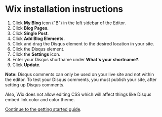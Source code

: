 # Wix installation instructions

1. Click **My Blog** icon ("B") in the left sidebar of the Editor.
2. Click **Blog Pages**.
3. Click **Single Post**.
4. Click **Add Blog Elements**.
5. Click and drag the Disqus element to the desired location in your site.
6. Click the Disqus element.
7. Click the **Settings** icon.
8. Enter your Disqus shortname under **What's your shortname?**.
9. Click **Update**.

**Note:** Disqus comments can only be used on your live site and not within the editor. To test your Disqus comments, you must publish your site, after setting up Disqus comments. 

Also, Wix does not allow editing CSS which will affect things like Disqus embed link color and color theme.

[Continue to the getting started guide](https://help.disqus.com/customer/portal/articles/1264625-getting-started).

